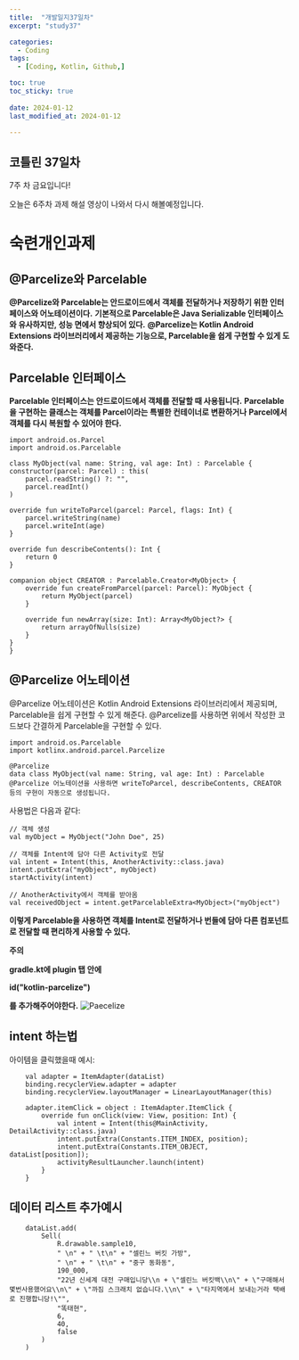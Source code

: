```yaml
---
title:  "개발일지37일차" 
excerpt: "study37"

categories:
  - Coding
tags:
  - [Coding, Kotlin, Github,]

toc: true
toc_sticky: true
 
date: 2024-01-12
last_modified_at: 2024-01-12

---
```



## 코틀린 37일차

7주 차 금요입니다!

오늘은 6주차 과제 해설 영상이 나와서 다시 해볼예정입니다.



# 숙련개인과제

## @Parcelize와 Parcelable

**@Parcelize와 Parcelable는 안드로이드에서 객체를 전달하거나 저장하기 위한 인터페이스와 어노테이션이다.** 
**기본적으로 Parcelable은 Java Serializable 인터페이스와 유사하지만, 성능 면에서 향상되어 있다.** 
**@Parcelize는 Kotlin Android Extensions 라이브러리에서 제공하는 기능으로, Parcelable을 쉽게 구현할 수 있게 도와준다.**

## Parcelable 인터페이스

**Parcelable 인터페이스는 안드로이드에서 객체를 전달할 때 사용됩니다.** 
**Parcelable을 구현하는 클래스는 객체를 Parcel이라는 특별한 컨테이너로 변환하거나** 
**Parcel에서 객체를 다시 복원할 수 있어야 한다.**


    import android.os.Parcel
    import android.os.Parcelable

    class MyObject(val name: String, val age: Int) : Parcelable {
    constructor(parcel: Parcel) : this(
        parcel.readString() ?: "",
        parcel.readInt()
    )

    override fun writeToParcel(parcel: Parcel, flags: Int) {
        parcel.writeString(name)
        parcel.writeInt(age)
    }

    override fun describeContents(): Int {
        return 0
    }

    companion object CREATOR : Parcelable.Creator<MyObject> {
        override fun createFromParcel(parcel: Parcel): MyObject {
            return MyObject(parcel)
        }

        override fun newArray(size: Int): Array<MyObject?> {
            return arrayOfNulls(size)
        }
    }
    }
## @Parcelize 어노테이션

@Parcelize 어노테이션은 Kotlin Android Extensions 라이브러리에서 제공되며, 
Parcelable을 쉽게 구현할 수 있게 해준다.
@Parcelize를 사용하면 위에서 작성한 코드보다 간결하게 Parcelable을 구현할 수 있다.


    import android.os.Parcelable
    import kotlinx.android.parcel.Parcelize

    @Parcelize
    data class MyObject(val name: String, val age: Int) : Parcelable
    @Parcelize 어노테이션을 사용하면 writeToParcel, describeContents, CREATOR 등의 구현이 자동으로 생성됩니다.

사용법은 다음과 같다:

    // 객체 생성
    val myObject = MyObject("John Doe", 25)

    // 객체를 Intent에 담아 다른 Activity로 전달
    val intent = Intent(this, AnotherActivity::class.java)
    intent.putExtra("myObject", myObject)
    startActivity(intent)

    // AnotherActivity에서 객체를 받아옴
    val receivedObject = intent.getParcelableExtra<MyObject>("myObject")
    
**이렇게 Parcelable을 사용하면 객체를 Intent로 전달하거나 번들에 담아 다른 컴포넌트로 전달할 때 편리하게 사용할 수 있다.**

**주의**

**gradle.kt에 plugin 탭 안에**

**id("kotlin-parcelize")**

**를 추가해주어야한다.**
![Paecelize](https://github.com/hyunparrot/hyunparrot.github.io/assets/148528251/020ce60f-5be1-4c04-a5bf-ca1cf2b1f9ab)

## intent 하는법

아이템을 클릭했을때 예시:

        val adapter = ItemAdapter(dataList)
        binding.recyclerView.adapter = adapter
        binding.recyclerView.layoutManager = LinearLayoutManager(this)

        adapter.itemClick = object : ItemAdapter.ItemClick {
            override fun onClick(view: View, position: Int) {
                val intent = Intent(this@MainActivity, DetailActivity::class.java)
                intent.putExtra(Constants.ITEM_INDEX, position);
                intent.putExtra(Constants.ITEM_OBJECT, dataList[position]);
                activityResultLauncher.launch(intent)
            }
        }

## 데이터 리스트 추가예시

        dataList.add(
            Sell(
                R.drawable.sample10,
                " \n" + " \t\n" + "셀린느 버킷 가방",
                " \n" + " \t\n" + "중구 동화동",
                190_000,
                "22년 신세계 대전 구매입니당\\n + \"셀린느 버킷백\\n\" + \"구매해서 몇번사용했어요\\n\" + \"까짐 스크래치 없습니다.\\n\" + \"타지역에서 보내는거라 택배로 진행합니당!\"",
                "똑태현",
                6,
                40,
                false
            )
        )



